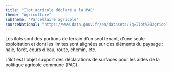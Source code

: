 ```yaml
---
title: "Ilot agricole déclaré à la PAC"
theme: "Agriculture"
subTheme: "Parcellaire agricole"
sourceNational: "https://www.data.gouv.fr/en/datasets/?q=Ilot%20agricole%20d%C3%A9clar%C3%A9%20%C3%A0%20la%20PAC"
---
```

Les îlots sont des portions de terrain d'un seul tenant, d'une seule exploitation et dont les limites sont alignées sur des éléments du paysage : haie, forêt, cours d'eau, route, chemin, etc.

L'îlot est l'objet support des déclarations de surfaces pour les aides de la politique agricole commune (PAC).
